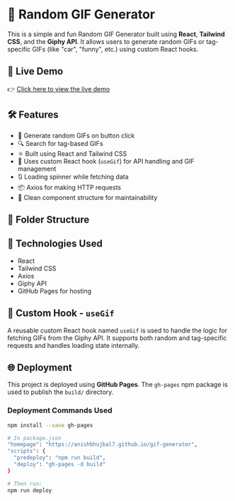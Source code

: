 # 🎲 Random GIF Generator

This is a simple and fun Random GIF Generator built using **React**, **Tailwind CSS**, and the **Giphy API**. It allows users to generate random GIFs or tag-specific GIFs (like "car", "funny", etc.) using custom React hooks.

## 🚀 Live Demo

👉 [Click here to view the live demo](https://anishbhujbal7.github.io/gif-generator)

## 🛠️ Features

- 🔁 Generate random GIFs on button click
- 🔍 Search for tag-based GIFs
- ⚛️ Built using React and Tailwind CSS
- 🎣 Uses custom React hook (`useGif`) for API handling and GIF management
- 🔃 Loading spinner while fetching data
- 📦 Axios for making HTTP requests
- 🧪 Clean component structure for maintainability

## 📂 Folder Structure


## 🔧 Technologies Used

- React
- Tailwind CSS
- Axios
- Giphy API
- GitHub Pages for hosting

## 🧠 Custom Hook - `useGif`

A reusable custom React hook named `useGif` is used to handle the logic for fetching GIFs from the Giphy API. It supports both random and tag-specific requests and handles loading state internally.

## 🌐 Deployment

This project is deployed using **GitHub Pages**. The `gh-pages` npm package is used to publish the `build/` directory.

### Deployment Commands Used

```bash
npm install --save gh-pages

# In package.json
"homepage": "https://anishbhujbal7.github.io/gif-generator",
"scripts": {
  "predeploy": "npm run build",
  "deploy": "gh-pages -d build"
}

# Then run:
npm run deploy
